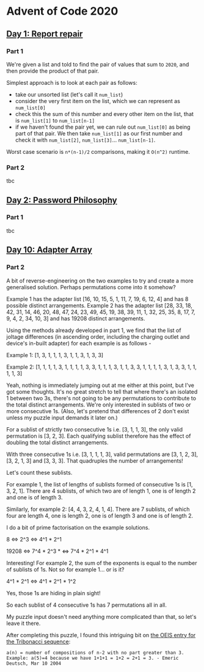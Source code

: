 # Advent of Code 2020

## [Day 1: Report repair](https://adventofcode.com/2020/day/1)
### Part 1
We're given a list and told to find the pair of values that sum to `2020`, and then provide the product of that pair.

Simplest approach is to look at each pair as follows:
- take our unsorted list (let's call it `num_list`)
- consider the very first item on the list, which we can represent as `num_list[0]`
- check this the sum of this number and every other item on the list, that is `num_list[1]` to `num_list[n-1]`
- if we haven't found the pair yet, we can rule out `num_list[0]` as being part of that pair. We then take `num_list[1]` as our first number and check it with `num_list[2]`, `num_list[3]`... `num_list[n-1]`.

Worst case scenario is `n*(n-1)/2` comparisons, making it `O(n^2)` runtime.

### Part 2
tbc

## [Day 2: Password Philosophy](https://adventofcode.com/2020/day/2)

### Part 1
tbc


## [Day 10: Adapter Array](https://adventofcode.com/2020/day/10)

### Part 2

A bit of reverse-engineering on the two examples to try and create a more generalised solution. Perhaps permutations come into it somehow? 

Example 1 has the adapter list [16, 10, 15, 5, 1, 11, 7, 19, 6, 12, 4] and has 8 possible distinct arrangements.
Example 2 has the adapter list [28, 33, 18, 42, 31, 14, 46, 20, 48, 47, 24, 23, 49, 45, 19, 38, 39, 11, 1, 32, 25, 35, 8, 17, 7, 9, 4, 2, 34, 10, 3] and has 19208 distinct arrangements.

Using the methods already developed in part 1, we find that the list of joltage differences (in ascending order, including the charging outlet and device's in-built adapter) for each example is as follows -

Example 1: [1, 3, 1, 1, 1, 3, 1, 1, 3, 1, 3, 3]

Example 2: [1, 1, 1, 1, 3, 1, 1, 1, 1, 3, 3, 1, 1, 1, 3, 1, 1, 3, 3, 1, 1, 1, 1, 3, 1, 3, 3, 1, 1, 1, 1, 3]

Yeah, nothing is immediately jumping out at me either at this point, but I've got some thoughts. It's no great stretch to tell that where there's an isolated 1 between two 3s, there's not going to be any permutations to contribute to the total distinct arrangements. We're only interested in sublists of two or more consecutive 1s. (Also, let's pretend that differences of 2 don't exist unless my puzzle input demands it later on.)

For a sublist of strictly two consecutive 1s i.e. [3, 1, 1, 3], the only valid permutation is [3, 2, 3]. Each qualifying sublist therefore has the effect of doubling the total distinct arrangements.

With three consecutive 1s i.e. [3, 1, 1, 1, 3], valid permutations are [3, 1, 2, 3], [3, 2, 1, 3] and [3, 3, 3]. That quadruples the number of arrangements!

Let's count these sublists.

For example 1, the list of lengths of sublists formed of consecutive 1s is [1, 3, 2, 1]. There are 4 sublists, of which two are of length 1, one is of length 2 and one is of length 3.

Similarly, for example 2: [4, 4, 3, 2, 4, 1, 4]. There are 7 sublists, of which four are length 4, one is length 2, one is of length 3 and one is of length 2.

I do a bit of prime factorisation on the example solutions.

8 <=> 2^3 <=> 4^1 * 2^1

19208 <=> 7^4 * 2^3 * <=> 7^4 * 2^1 * 4^1

Interesting! For example 2, the sum of the exponents is equal to the number of sublists of 1s. Not so for example 1... or is it?

4^1 * 2^1 <=> 4^1 * 2^1 * 1^2

Yes, those 1s are hiding in plain sight!

So each sublist of 4 consecutive 1s has 7 permutations all in all.

My puzzle input doesn't need anything more complicated than that, so let's leave it there.

After completing this puzzle, I found this intriguing bit on [the OEIS entry for the Tribonacci sequence](https://oeis.org/A000073):

```
a(n) = number of compositions of n-2 with no part greater than 3. Example: a(5)=4 because we have 1+1+1 = 1+2 = 2+1 = 3. - Emeric Deutsch, Mar 10 2004
```